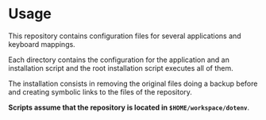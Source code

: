 # Usage

This repository contains configuration files for several applications
and keyboard mappings.

Each directory contains the configuration for the application and an
installation script and the root installation script executes all of them.

The installation consists in removing the original files doing a backup before
and creating symbolic links to the files of the repository.

**Scripts assume that the repository is located in `$HOME/workspace/dotenv`**.

